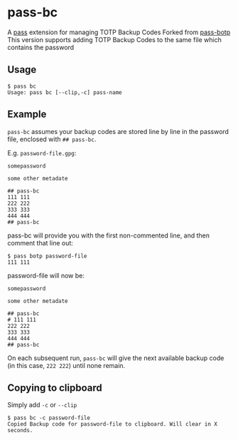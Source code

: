 # pass-bc

A [pass](https://www.passwordstore.org/) extension for managing TOTP Backup Codes
Forked from [pass-botp](https://github.com/msmol/pass-botp)
This version supports adding TOTP Backup Codes to the same file which contains the password

## Usage

```
$ pass bc
Usage: pass bc [--clip,-c] pass-name
```

## Example

`pass-bc` assumes your backup codes are stored line by line in the password file, enclosed with `## pass-bc`.

E.g. `password-file.gpg`:

```
somepassword

some other metadate

## pass-bc
111 111
222 222
333 333
444 444
## pass-bc
```

pass-bc will provide you with the first non-commented line, and then comment that line out:

```
$ pass botp password-file
111 111
```

password-file will now be:

```
somepassword

some other metadate

## pass-bc
# 111 111
222 222
333 333
444 444
## pass-bc
```

On each subsequent run, `pass-bc` will give the next available backup code (in this case, `222 222`) until none remain.

## Copying to clipboard

Simply add `-c` or `--clip`

```
$ pass bc -c password-file
Copied Backup code for password-file to clipboard. Will clear in X seconds.
```
